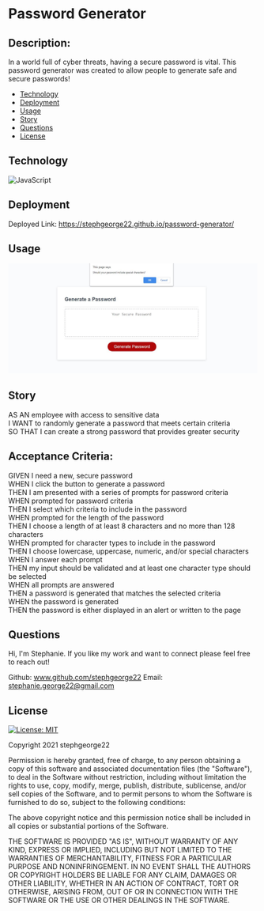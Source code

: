 # Password Generator

## Description: 
In a world full of cyber threats, having a secure password is vital. This password generator was created to allow people to generate safe and secure passwords! 

* [Technology](#technology)
* [Deployment](#deployment)
* [Usage](#usage)
* [Story](#story)
* [Questions](#questions)
* [License](#license)

## Technology
![JavaScript](https://img.shields.io/badge/javascript-%23323330.svg?style=for-the-badge&logo=javascript&logoColor=%23F7DF1E)

## Deployment
Deployed Link: https://stephgeorge22.github.io/password-generator/

## Usage
<img src="./assets/images/readme.JPG" alt="website screenshot" />

## Story
AS AN employee with access to sensitive data <br />
I WANT to randomly generate a password that meets certain criteria <br />
SO THAT I can create a strong password that provides greater security <br />

## Acceptance Criteria:
GIVEN I need a new, secure password <br />
WHEN I click the button to generate a password <br />
THEN I am presented with a series of prompts for password criteria <br />
WHEN prompted for password criteria <br />
THEN I select which criteria to include in the password <br />
WHEN prompted for the length of the password <br />
THEN I choose a length of at least 8 characters and no more than 128 characters <br />
WHEN prompted for character types to include in the password <br />
THEN I choose lowercase, uppercase, numeric, and/or special characters <br />
WHEN I answer each prompt <br />
THEN my input should be validated and at least one character type should be selected <br />
WHEN all prompts are answered <br />
THEN a password is generated that matches the selected criteria <br />
WHEN the password is generated <br />
THEN the password is either displayed in an alert or written to the page <br />

## Questions
Hi, I'm Stephanie. If you like my work and want to connect please feel free to reach out!

Github: www.github.com/stephgeorge22
Email: stephanie.george22@gmail.com

## License 
[![License: MIT](https://img.shields.io/badge/License-MIT-yellow.svg)](https://opensource.org/licenses/MIT)

Copyright 2021 stephgeorge22

Permission is hereby granted, free of charge, to any person obtaining a copy of this software and associated documentation files (the "Software"), to deal in the Software without restriction, including without limitation the rights to use, copy, modify, merge, publish, distribute, sublicense, and/or sell copies of the Software, and to permit persons to whom the Software is furnished to do so, subject to the following conditions:

The above copyright notice and this permission notice shall be included in all copies or substantial portions of the Software.

THE SOFTWARE IS PROVIDED "AS IS", WITHOUT WARRANTY OF ANY KIND, EXPRESS OR IMPLIED, INCLUDING BUT NOT LIMITED TO THE WARRANTIES OF MERCHANTABILITY, FITNESS FOR A PARTICULAR PURPOSE AND NONINFRINGEMENT. IN NO EVENT SHALL THE AUTHORS OR COPYRIGHT HOLDERS BE LIABLE FOR ANY CLAIM, DAMAGES OR OTHER LIABILITY, WHETHER IN AN ACTION OF CONTRACT, TORT OR OTHERWISE, ARISING FROM, OUT OF OR IN CONNECTION WITH THE SOFTWARE OR THE USE OR OTHER DEALINGS IN THE SOFTWARE.

